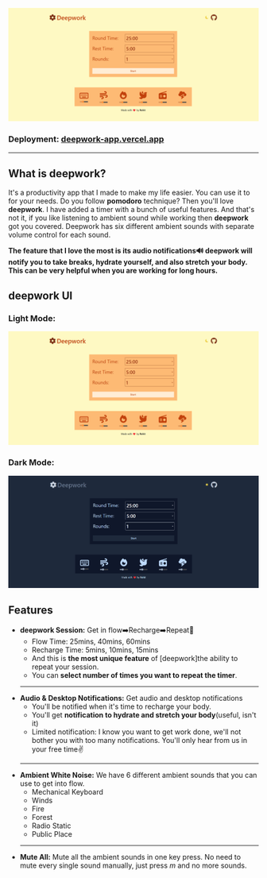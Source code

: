 
![deepwork-banner](./Assets/Screenshots/Screenshot%202025-02-19%20161007.png)

### Deployment: [deepwork-app.vercel.app](https://deepwork-app.vercel.app/)
---

## What is deepwork?
It's a productivity app that I made to make my life easier. You can use it to for your needs. Do you follow **pomodoro** technique? Then you'll love **deepwork**. I have added a timer with a bunch of useful features. And that's not it, if you like listening to ambient sound while working then **deepwork** got you covered. Deepwork has six different ambient sounds with separate volume control for each sound.

**The feature that I love the most is its audio notifications🔊 deepwork will notify you to take breaks, hydrate yourself, and also stretch your body. This can be very helpful when you are working for long hours.**

## deepwork UI

### Light Mode:
![deepwork-timer-ui](./Assets/Screenshots/Screenshot%202025-02-19%20161007.png)



### Dark Mode:


![deepwork-dark-ui](./Assets/Screenshots/Screenshot%202025-02-19%20161019.png)

## Features
- **deepwork Session:** Get in flow➡️Recharge➡️Repeat🔁
  - Flow Time: 25mins, 40mins, 60mins
  -  Recharge Time: 5mins, 10mins, 15mins
  - And this is **the most unique feature** of [deepwork]the ability to repeat your session.
  - You can **select number of times you want to repeat the timer**.
  ---
- **Audio & Desktop Notifications:** Get audio and desktop notifications
  - You'll be notified when it's time to recharge your body.
  - You'll get **notification to hydrate and stretch your body**(useful, isn't it)
  - Limited notification: I know you want to get work done, we'll not bother you with too many notifications. You'll only hear from us in your free time✌️
  ---
- **Ambient White Noise:** We have 6 different ambient sounds that you can use to get into flow.
  - Mechanical Keyboard
  - Winds
  - Fire
  - Forest
  - Radio Static
  - Public Place
  ---
- **Mute All:** Mute all the ambient sounds in one key press. No need to mute every single sound manually, just press *m* and no more sounds.


